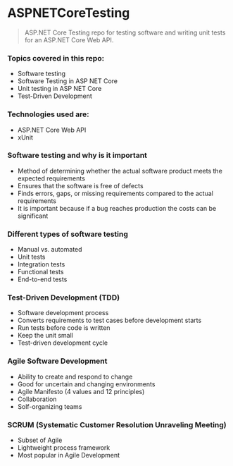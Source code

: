# ASPNETCoreTesting

> ASP.NET Core Testing repo for testing software and writing unit tests for an ASP.NET Core Web API.

### Topics covered in this repo:

*   Software testing
*   Software Testing in ASP NET Core
*   Unit testing in ASP NET Core
*   Test-Driven Development

### Technologies used are:

*   ASP.NET Core Web API
*   xUnit

### Software testing and why is it important

*   Method of determining whether the actual software product meets the expected requirements
*   Ensures that the software is free of defects
*   Finds errors, gaps, or missing requirements compared to the actual requirements
*   It is important because if a bug reaches production the costs can be significant

### Different types of software testing

*   Manual vs. automated
*   Unit tests
*   Integration tests
*   Functional tests
*   End-to-end tests

### Test-Driven Development (TDD)

*   Software development process
*   Converts requirements to test cases before development starts
*   Run tests before code is written
*   Keep the unit small
*   Test-driven development cycle

### Agile Software Development

*   Ability to create and respond to change
*   Good for uncertain and changing environments
*   Agile Manifesto (4 values and 12 principles)
*   Collaboration
*   Solf-organizing teams

### SCRUM (Systematic Customer Resolution Unraveling Meeting)

*   Subset of Agile
*   Lightweight process framework
*   Most popular in Agile Development
